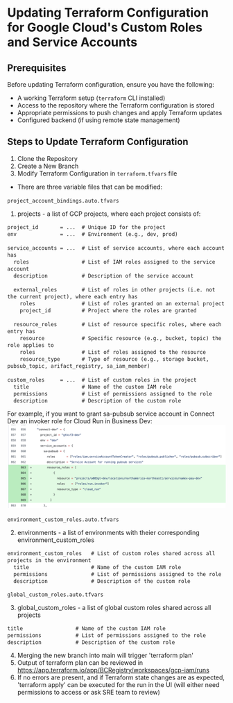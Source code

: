 # Updating Terraform Configuration for Google Cloud's Custom Roles and Service Accounts

## Prerequisites
Before updating Terraform configuration, ensure you have the following:

- A working Terraform setup (`terraform` CLI installed)
- Access to the repository where the Terraform configuration is stored
- Appropriate permissions to push changes and apply Terraform updates
- Configured backend (if using remote state management)

## Steps to Update Terraform Configuration

1. Clone the Repository
2. Create a New Branch
3. Modify Terraform Configuration in `terraform.tfvars` file

- There are three variable files that can be modified:

`project_account_bindings.auto.tfvars`

  1) projects -  a list of GCP projects, where each project consists of:


    project_id       = ...  # Unique ID for the project
    env              = ...  # Environment (e.g., dev, prod)

    service_accounts = ...  # List of service accounts, where each account has
      roles                 # List of IAM roles assigned to the service account
      description           # Description of the service account

      external_roles        # List of roles in other projects (i.e. not the current project), where each entry has
        roles               # List of roles granted on an external project
        project_id          # Project where the roles are granted

      resource_roles        # List of resource specific roles, where each entry has
        resource            # Specific resource (e.g., bucket, topic) the role applies to
        roles               # List of roles assigned to the resource
        resource_type       # Type of resource (e.g., storage bucket, pubsub_topic, arifact_registry, sa_iam_member)

    custom_roles     = ...  # List of custom roles in the project
      title                 # Name of the custom IAM role
      permissions           # List of permissions assigned to the role
      description           # Description of the custom role

For example, if you want to grant sa-pubsub service account in Connect Dev an invoker role for Cloud Run in Business Dev:
![invoker-grant](./images/cloud-run-invoker-role.png)

`environment_custom_roles.auto.tfvars`

  2) environments - a list of environments with theier corresponding environment_custom_roles

    environment_custom_roles   # List of custom roles shared across all projects in the environment
      title                    # Name of the custom IAM role
      permissions              # List of permissions assigned to the role
      description              # Description of the custom role

`global_custom_roles.auto.tfvars`

  3) global_custom_roles -  a list of global custom roles shared across all projects

    title                 # Name of the custom IAM role
    permissions           # List of permissions assigned to the role
    description           # Description of the custom role
4. Merging the new branch into main will trigger 'terraform plan'
5. Output of terraform plan can be reviewed in https://app.terraform.io/app/BCRegistry/workspaces/gcp-iam/runs
6. If no errors are present, and if Terraform state changes are as expected, 'terraform apply' can be executed for the run in the UI (will either need permissions to access or ask SRE team to review)

